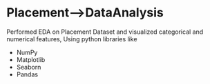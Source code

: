 # Placement-->DataAnalysis
Performed EDA on Placement Dataset and visualized categorical and numerical features, Using python libraries like 
* NumPy
* Matplotlib
* Seaborn
* Pandas

